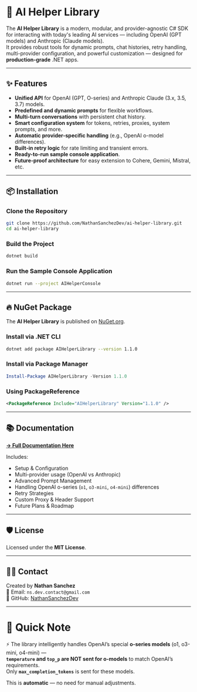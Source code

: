 # 🚀 AI Helper Library

The **AI Helper Library** is a modern, modular, and provider-agnostic C# SDK for interacting with today's leading AI services — including OpenAI (GPT models) and Anthropic (Claude models).  
It provides robust tools for dynamic prompts, chat histories, retry handling, multi-provider configuration, and powerful customization — designed for **production-grade** .NET apps.

---

## ✨ Features

- **Unified API** for OpenAI (GPT, O-series) and Anthropic Claude (3.x, 3.5, 3.7) models.
- **Predefined and dynamic prompts** for flexible workflows.
- **Multi-turn conversations** with persistent chat history.
- **Smart configuration system** for tokens, retries, proxies, system prompts, and more.
- **Automatic provider-specific handling** (e.g., OpenAI o-model differences).
- **Built-in retry logic** for rate limiting and transient errors.
- **Ready-to-run sample console application**.
- **Future-proof architecture** for easy extension to Cohere, Gemini, Mistral, etc.

---

## 📦 Installation

### Clone the Repository
```bash
git clone https://github.com/NathanSanchezDev/ai-helper-library.git
cd ai-helper-library
```

### Build the Project
```bash
dotnet build
```

### Run the Sample Console Application
```bash
dotnet run --project AIHelperConsole
```

---

## 🔥 NuGet Package

The **AI Helper Library** is published on [NuGet.org](https://www.nuget.org/packages/AIHelperLibrary/).

### Install via .NET CLI
```bash
dotnet add package AIHelperLibrary --version 1.1.0
```

### Install via Package Manager
```powershell
Install-Package AIHelperLibrary -Version 1.1.0
```

### Using PackageReference
```xml
<PackageReference Include="AIHelperLibrary" Version="1.1.0" />
```

---

## 📚 Documentation

**[→ Full Documentation Here](docs/AIHelperLibraryDocumentation.md)**

Includes:
- Setup & Configuration
- Multi-provider usage (OpenAI vs Anthropic)
- Advanced Prompt Management
- Handling OpenAI o-series (`o1`, `o3-mini`, `o4-mini`) differences
- Retry Strategies
- Custom Proxy & Header Support
- Future Plans & Roadmap

---

## 🛡 License

Licensed under the **MIT License**.

---

## 👨‍💼 Contact

Created by **Nathan Sanchez**  
📧 Email: `ns.dev.contact@gmail.com`  
🔗 GitHub: [NathanSanchezDev](https://github.com/NathanSanchezDev)

---

# 📢 Quick Note

⚡ The library intelligently handles OpenAI’s special **o-series models** (o1, o3-mini, o4-mini) —  
**`temperature` and `top_p` are NOT sent for o-models** to match OpenAI’s requirements.  
Only **`max_completion_tokens`** is sent for these models.

This is **automatic** — no need for manual adjustments.